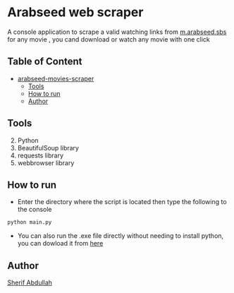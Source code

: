 # Arabseed web scraper
A console application to scrape a valid watching links from <a href="https://m.arabseed.sbs" target="_blank">m.arabseed.sbs</a> for any movie , you cand download or watch any movie with one click

## Table of Content
- [arabseed-movies-scraper](#arabseed-webscrapping)
  * [Tools](#tools)
  * [How to run](#how-to-run)
  * [Author](#author)

## Tools
2. Python
3. BeautifulSoup library
4. requests library
5. webbrowser library

## How to run
* Enter the directory where the script is located then type the following to the console
```Bash
python main.py
```
* You can also run the .exe file directly without needing to install python, you can dowload it from [here](https://github.com/sherif-abdallah/movies-and-series-scraper/raw/main/Movies%20%26%20Series%20Scraper.exe)
## Author
[Sherif Abdullah](https://github.com/sherif-abdallah)
